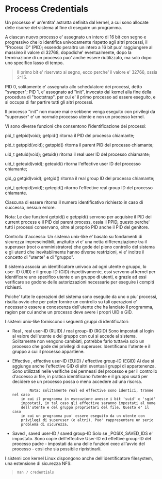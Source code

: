 # Process Credentials


Un processo e' un'entita' astratta definita dal kernel, a cui sono allocate 
delle risorse del sistema al fine di eseguire un programma.

A ciascun nuovo processo e' assegnato un intero di 16 bit con segno e 
progressivo che lo identifica univocamente rispetto agli altri processi, il 
"Process ID" (PID); essendo peraltro un intero a 16 bit puo' raggiungere al 
massimo il valore di 32768, dopodiche' eventualmente, dopo la terminazione di un
processo puo' anche  essere riutilizzato, ma solo dopo uno specifico lasso di 
tempo.

> Il primo bit e' riservato al segno, ecco perche' il valore e' 32768, ossia 
> 2^15.

PID 0, solitamente e' assegnato allo schedulatore dei processi, detto "swapper";
PID 1, e' assegnato ad "init", invocato dal kernel alla fine della procedura di 
"bootstrap", per cui e' il primo processo ad essere eseguito, e si occupa di 
far partire tutti gli altri processi. 

Il processo "init" non muore mai e sebbene venga eseguito con privilegi da 
"superuser" e' un normale processo utente e non un processo kernel.

Vi sono diverse funzioni che consentono l'identificazione dei processi:

pid_t getpid(void);
getpid() ritorna il PID del processo chiamante;

pid_t getppid(void);
getppid() ritorna il parent PID del processo chiamante;

uid_t getuid(void);
getuid() ritorna il real user ID del processo chiamante;

uid_t geteuid(void);
geteuid() ritorna l'effective user ID del processo chiamante;

gid_g getgid(void);
getgid() ritorna il real group ID del processo chiamante;

gid_t getegid(void);
getegid() ritorno l'effective real group ID del processo chiamante.

Ciascuna di essere ritorna il numero identificativo richiesto in caso di 
successo, nessun errore.

Nota: Le due funzioni getpid() e getppid() servono per acquisire il PID del 
current process e il PID del parent process, ossia il PPID, questo perche' tutti
i processi conservano, oltre al proprio PID anche il PID del genitore. 

Controllo d'accesso:
Un sistema unix-like e' basato su fondamenti di sicurezza imprescindibili,
anzitutto vi e' una netta differenziazione tra il superuser (root o 
amministratore) che gode del pieno controllo del sistema e gli utenti che 
inevitabilmente hanno diverse restrizioni, vi e' inoltre il concetto di "utente"
e di "gruppo".

Il sistema associa un identificatore univoco ad ogni utente e gruppo, 
lo user-ID (UID) e il group-ID (GID) rispettivamente, essi servono al kernel per
identificare uno specifico utente o un gruppo di utenti, e grazie ad essi 
verificare se godono delle autorizzazioni necessarie per eseguire i compiti 
richiesti.

Poiche' tutte le operazioni del sistema sono eseguite da uno o piu' processi,
risulta ovvio che per poter fornire un controllo su tali operazioni e' 
necessario essere a conoscenza dell'utente che ha lanciato il programma, ragion
per cui anche un processo deve avere i propri UID e GID.

I sistemi unix-like forniscono i seguenti gruppi di identificatori:

- Real      , real user-ID (RUID) / real group-ID (RGID)
              Sono impostati al login al valore dell'utente e del gruppo con cui
	      si accede al sistema. Solitamente non vengono cambiati, potrebbe
	      farlo tuttavia solo un processo che gode dei privilegi di 
	      superuser. 
	      Identificano l'utente e il gruppo a cui il processo appartiene.

- Effective , effective user-ID (EUID) / effective group-ID (EGID)
              Ai due si aggiunge anche l'effective GID di altri eventuali gruppi
	      di appartenenza.
	      Sono utilizzati nelle verifiche dei permessi del processo e per il
	      controllo d'accesso ai file, in pratica identificano l'utente e
	      il gruppo usati per decidere se un processo possa o meno accedere
	      ad una risorsa.

              Nota: solitamente real ed effective sono identici, tranne nel caso
	      in cui il programma in esecuzione avesse i bit 'suid' o 'sgid' 
	      impostati, in tal caso gli effective saranno impostati al nome 
	      dell'utente e del gruppo proprietari del file. Questo e' il caso 
	      in cui un programma puo' essere eseguito da un utente con 
	      privilegi di superuser (o altri). Puo' rappresentare un serio 
	      problema di sicurezza.
              
- Saved     , saved user-ID / saved group-ID 
              Solo se _POSIX_SAVED_IDS e' impostato.
	      Sono copie dell'effective User-ID ed effettive group-ID del 
	      processo padre - impostati da una delle funzioni exec all'avvio
	      del processo - cosi che sia possibile ripristinarli.

I sistemi con kernel Linux dispongono anche dell'identificatore filesystem, una
estensione di sicurezza NFS.

> `man 7 credentials`
